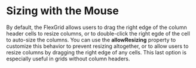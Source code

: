 Sizing with the Mouse
=====================

By default, the FlexGrid allows users to drag the right edge of the column header cells to resize columns, or to double-click the right egde of the cell to auto-size the columns. You can use the **allowResizing** property to customize this behavior to prevent resizing altogether, or to allow users to resize columns by dragging the right edge of any cells. This last option is especially useful in grids without column headers.